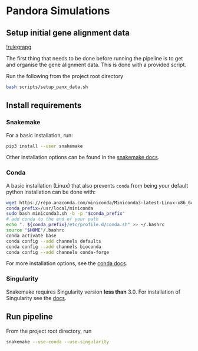 # Pandora Simulations

## Setup initial gene alignment data

[!rulegrapg](rulegraph.png)

The first thing that needs to be done before running the pipeline is to get and organise
the gene alignment data. This is done with a provided script.  

Run the following from the project root directory

```sh
bash scripts/setup_panx_data.sh
```

## Install requirements

### Snakemake

For a basic installation, run:

```sh
pip3 install --user snakemake
```

Other installation options can be found in the [snakemake docs](https://snakemake.readthedocs.io/en/stable/getting_started/installation.html).

### Conda

A basic installation (Linux) that also prevents `conda` from being your default python installation
can be done with:

```sh
wget https://repo.anaconda.com/miniconda/Miniconda3-latest-Linux-x86_64.sh -O miniconda3.sh
conda_prefix=/usr/local/miniconda
sudo bash miniconda3.sh -b -p "$conda_prefix"
# add conda to the end of your path
echo ". ${conda_prefix}/etc/profile.d/conda.sh" >> ~/.bashrc
source "$HOME"/.bashrc
conda activate base
conda config --add channels defaults
conda config --add channels bioconda
conda config --add channels conda-forge
```

For more installation options, see the [conda docs](https://docs.conda.io/projects/conda/en/latest/user-guide/install/index.html#).

### Singularity

Snakemake requires Singularity version **less than** 3.0. For installation of Singularity
see the [docs](https://www.sylabs.io/guides/2.6/user-guide/quick_start.html#quick-installation-steps).

## Run pipeline

From the project root directory, run

```sh
snakemake --use-conda --use-singularity
```
